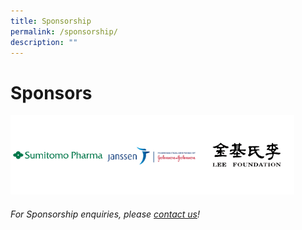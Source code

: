 ```yaml
---
title: Sponsorship
permalink: /sponsorship/
description: ""
---
```

# Sponsors

<div style="display: flex; flex-wrap: wrap;">
    <div style="flex-basis: 30%; max-width: 30%;">
     <a href="https://www.sumitomo-pharma.com/profile/office/sumitomo_pharma_asiapacific.html"><img alt="Sumitomo Logo" src="/images/SponsorsLogo/sumitomov2.png"></a>
  </div>
	<div style="flex-basis: 30%; max-width: 30%;">
   <img alt="logo" src="/images/SponsorsLogo/johnsonv2.png">
  </div>
	<div style="flex-basis: 30%; max-width: 30%;">
		 <a href="https://www..html"> <img alt="logo" src="/images/SponsorsLogo/leefoundationv2.png"></a>
  </div>
	</div>

###### For Sponsorship enquiries, please [contact us](/contact-us-customised/)!